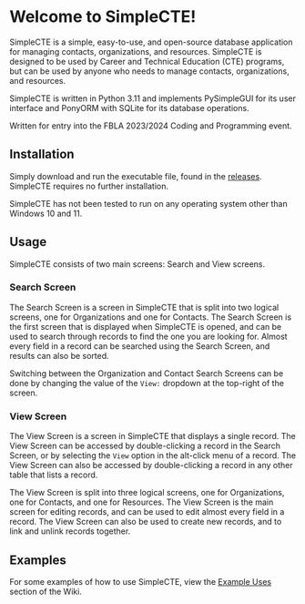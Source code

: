 # Welcome to SimpleCTE!

SimpleCTE is a simple, easy-to-use, and open-source database application for managing contacts, organizations, and resources. 
SimpleCTE is designed to be used by Career and Technical Education (CTE) programs, but can be used by anyone who needs to manage contacts, organizations, and resources.

SimpleCTE is written in Python 3.11 and implements PySimpleGUI for its user interface and PonyORM with SQLite for its database operations.

Written for entry into the FBLA 2023/2024 Coding and Programming event.

## Installation

Simply download and run the executable file, found in the [releases](https://github.com/WhoIsConch/SimpleCTE/releases). 
SimpleCTE requires no further installation.

SimpleCTE has not been tested to run on any operating system other than Windows 10 and 11.

## Usage

SimpleCTE consists of two main screens: Search and View screens.

### Search Screen

The Search Screen is a screen in SimpleCTE that is split into two logical screens, one for Organizations and one for 
Contacts. The Search Screen is the first screen that is displayed when SimpleCTE is opened, and can be used to search 
through records to find the one you are looking for. Almost every field in a record can be searched using the Search 
Screen, and results can also be sorted. 

Switching between the Organization and Contact Search Screens can be done by changing the value of the `View:` dropdown
at the top-right of the screen.

### View Screen

The View Screen is a screen in SimpleCTE that displays a single record. The View Screen can be accessed by double-clicking
a record in the Search Screen, or by selecting the `View` option in the alt-click menu of a record. The View Screen can
also be accessed by double-clicking a record in any other table that lists a record.

The View Screen is split into three logical screens, one for Organizations, one for Contacts, and one for Resources.
The View Screen is the main screen for editing records, and can be used to edit almost every field in a record. The View
Screen can also be used to create new records, and to link and unlink records together.

## Examples

For some examples of how to use SimpleCTE, view the [Example Uses](https://github.com/WhoIsConch/SimpleCTE/wiki/Example-Uses) section of the Wiki.
